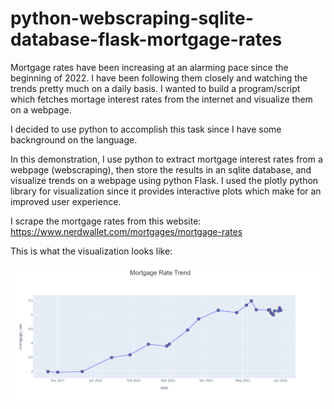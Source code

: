 # python-webscraping-sqlite-database-flask-mortgage-rates

Mortgage rates have been increasing at an alarming pace since the beginning of 2022. I have been following them closely and watching the trends pretty much on a daily basis. I wanted to build a program/script which fetches mortage interest rates from the internet and visualize them on a webpage. 

I decided to use python to accomplish this task since I have some backnground on the language.

In this demonstration, I use python to extract mortgage interest rates from a webpage (webscraping), then store the results in an sqlite database, and visualize trends on a webpage using python Flask. I used the plotly python library for visualization since it provides interactive plots which make for an improved user experience.

I scrape the mortgage rates from this website:
https://www.nerdwallet.com/mortgages/mortgage-rates

This is what the visualization looks like:

![My Image](static/img/picture_rate_trend.PNG)